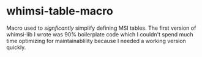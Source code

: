 # whimsi-table-macro

Macro used to *signficantly* simplify defining MSI tables.
The first version of whimsi-lib I wrote was 90% boilerplate code which I
couldn't spend much time optimizing for maintainablility because I needed a
working version quickly.
